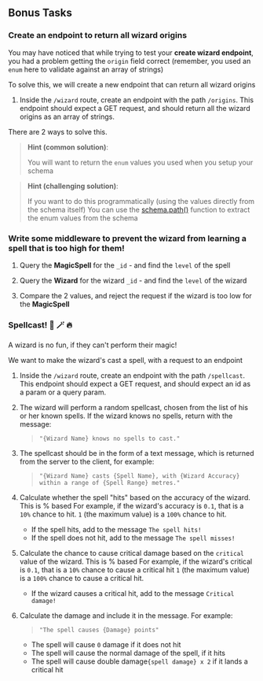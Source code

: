 ## Bonus Tasks

### Create an endpoint to return all wizard origins

You may have noticed that while trying to test your **create wizard endpoint**, you had a problem getting the `origin` field correct (remember, you used an `enum` here to validate against an array of strings)

To solve this, we will create a new endpoint that can return all wizard origins

1. Inside the `/wizard` route, create an endpoint with the path `/origins`. This endpoint should expect a GET request, and should return all the wizard origins as an array of strings.

There are 2 ways to solve this.

> **Hint (common solution)**:
>
> You will want to return the `enum` values you used when you setup your schema

> **Hint (challenging solution)**:
>
> If you want to do this programmatically (using the values directly from the schema itself)
> You can use the [schema.path()](https://mongoosejs.com/docs/schematypes.html#path) function to extract the enum values from the schema

### Write some middleware to prevent the wizard from learning a spell that is too high for them!

1. Query the **MagicSpell** for the `_id` - and find the `level` of the spell

2. Query the **Wizard** for the wizard `_id` - and find the `level` of the wizard

3. Compare the 2 values, and reject the request if the wizard is too low for the **MagicSpell**

### Spellcast! 🧙 🪄 🔥

A wizard is no fun, if they can't perform their magic!

We want to make the wizard's cast a spell, with a request to an endpoint

1. Inside the `/wizard` route, create an endpoint with the path `/spellcast`. This endpoint should expect a GET request, and should expect an id as a param or a query param.

2. The wizard will perform a random spellcast, chosen from the list of his or her known spells. If the wizard knows no spells, return with the message:
   > `"{Wizard Name} knows no spells to cast."`

3. The spellcast should be in the form of a text message, which is returned from the server to the client, for example:
   > `"{Wizard Name} casts {Spell Name}, with {Wizard Accuracy} within a range of {Spell Range} metres."`

4. Calculate whether the spell "hits" based on the accuracy of the wizard. This is % based For example, if the wizard's accuracy is `0.1`, that is a `10%` chance to hit. `1` (the maximum value) is a `100%` chance to hit.
    - If the spell hits, add to the message `The spell hits!`
    - If the spell does not hit, add to the message `The spell misses!`

5. Calculate the chance to cause critical damage based on the `critical` value of the wizard. This is % based For example, if the wizard's critical is `0.1`, that is a `10%` chance to cause a critical hit `1` (the maximum value) is a `100%` chance to cause a critical hit.
    - If the wizard causes a critical hit, add to the message `Critical damage!`

6. Calculate the damage and include it in the message. For example:
   > `"The spell causes {Damage} points"`
    - The spell will cause `0` damage if it does not hit
    - The spell will cause the normal damage of the spell, if it hits
    - The spell will cause double damage`{spell damage} x 2` if it lands a critical hit
